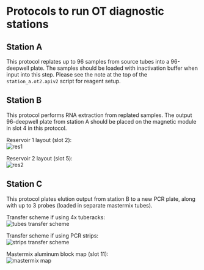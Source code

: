 # Protocols to run OT diagnostic stations

## Station A
This protocol replates up to 96 samples from source tubes into a 96-deepwell plate. The samples should be loaded with inactivation buffer when input into this step. Please see the note at the top of the `station_a.ot2.apiv2` script for reagent setup.

## Station B
This protocol performs RNA extraction from replated samples. The output 96-deepwell plate from station A should be placed on the magnetic module in slot 4 in this protocol.  

Reservoir 1 layout (slot 2):  
![res1](https://opentrons-protocol-library-website.s3.amazonaws.com/custom-README-images/covid+spain/res1_layout.png)  

Reservoir 2 layout (slot 5):  
![res2](https://opentrons-protocol-library-website.s3.amazonaws.com/custom-README-images/covid+spain/res2_layout.png)

## Station C
This protocol plates elution output from station B to a new PCR plate, along with up to 3 probes (loaded in separate mastermix tubes).  

Transfer scheme if using 4x tuberacks:  
![tubes transfer scheme](https://opentrons-protocol-library-website.s3.amazonaws.com/custom-README-images/covid+spain/S5/C_transfer_scheme.png)

Transfer scheme if using PCR strips:  
![strips transfer scheme](https://opentrons-protocol-library-website.s3.amazonaws.com/custom-README-images/covid+spain/S5/C_strips_transfer_scheme.png)

Mastermix aluminum block map (slot 11):  
![mastermix map](https://opentrons-protocol-library-website.s3.amazonaws.com/custom-README-images/covid+spain/S5/mastermix_map.png)
